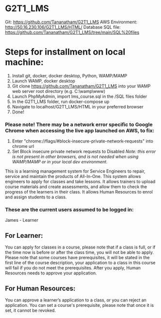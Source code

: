 # G2T1_LMS
Git: https://github.com/Tananatham/G2T1_LMS
AWS Environment: http://50.16.230.106/G2T1_LMS/HTML/
Database SQL file: https://github.com/Tananatham/G2T1_LMS/tree/main/SQL%20files

# Steps for installment on local machine:
1. Install git, docker, docker desktop, Python, WAMP/MAMP
2. Launch WAMP, docker desktop
3. Git clone https://github.com/Tananatham/G2T1_LMS into your WAMP web server root directory (e.g. C:\wamp\www)
4. Launch PhpMyAdmin, import lms_course.sql in the /SQL files folder
5. In the G2T1_LMS folder, run docker-compose up
6. Navigate to localhost/G2T1_LMS/HTML in your preferred browser
7. Done!

### Please note! There may be a network error specific to **Google Chrome** when accessing the live app launched on AWS, to fix:
1. Enter "chrome://flags/#block-insecure-private-network-requests" into chrome url
2. Set Block insecure private network requests to Disabled
*Note: this error is not present in other browsers, and is not needed when using WAMP/MAMP or in your local dev environment.*

This is a learning management system for Service Engineers to repair, service and maintain the products of All-In-One. This system allows engineers to apply for classes and take lessons. It allows trainers to upload course materials and create assessments, and allow them to check the progress of the learners in their class. It allows Human Resources to enrol and assign students to a class.

### These are the current users assumed to be logged in:
James - Learner

## For Learner:
You can apply for classes in a course, please note that if a class is full, or if the time now is before or after the class time, you will not be able to apply.
Please note that some courses have prerequisites, it will be stated in the first line of the course description, your application to a class in this course will fail if you do not meet the prerequisites.
After you apply, Human Resources needs to approve your application.

## For Human Resources:
You can approve a learner’s application to a class, or you can reject an application.
You can set a course's prerequisite, please note that once it is set, it cannot be revoked.
